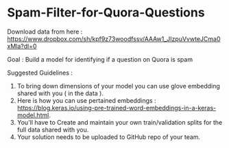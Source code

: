 # Spam-Filter-for-Quora-Questions
Download data from here : https://www.dropbox.com/sh/kpf9z73woodfssv/AAAw1_JIzpuVvwteJCma0xMla?dl=0

Goal : Build a model for identifying if a question on Quora is spam 

Suggested Guidelines : 
1. To bring down dimensions of your model you can use glove embedding shared with you ( in the data ).
2. Here is how you can use pertained embeddings : https://blog.keras.io/using-pre-trained-word-embeddings-in-a-keras-model.html.
3. You'll have to Create and maintain your own train/validation splits for the full data shared with you. 
4. Your solution needs to be uploaded to GitHub repo of your team. 
